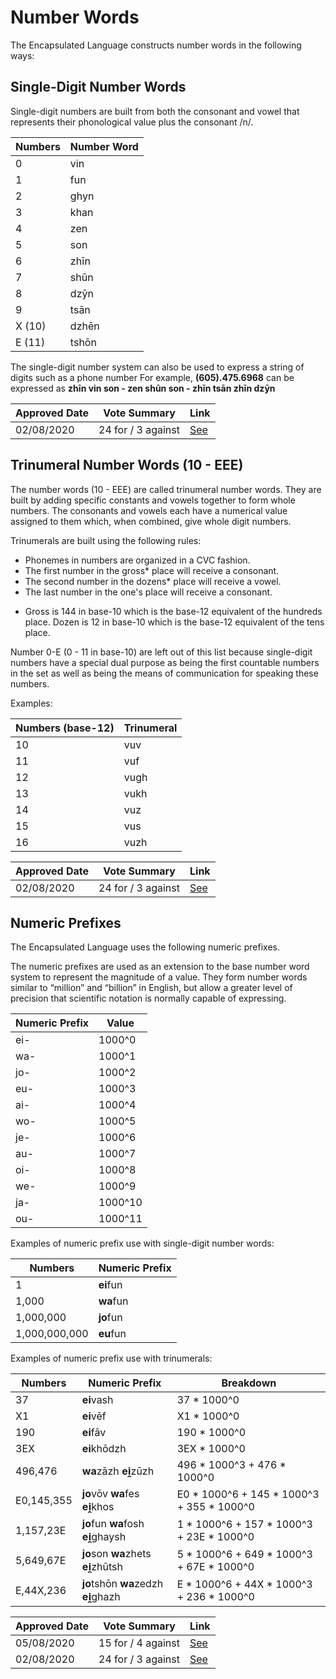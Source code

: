 # Number Words

The Encapsulated Language constructs number words in the following ways:

## Single-Digit Number Words

Single-digit numbers are built from both the consonant and vowel that
represents their phonological value plus the consonant /n/.

| Numbers | Number Word |
| ------- | ----------- |
| 0       | vin         |
| 1       | fun         |
| 2       | ghyn        |
| 3       | khan        |
| 4       | zen         |
| 5       | son         |
| 6       | zhīn        |
| 7       | shūn        |
| 8       | dzȳn        |
| 9       | tsān        |
| X (10)  | dzhēn       |
| E (11)  | tshōn       |

The single-digit number system can also be used to express a string of digits
such as a phone number
For example, **(605).475.6968** can be expressed as **zhīn vin son - zen shūn
son - zhīn tsān zhīn dzȳn**

| Approved Date |    Vote Summary    | Link                                                                                                          |
| ------------- | :----------------: | ------------------------------------------------------------------------------------------------------------- |
| 02/08/2020    | 24 for / 3 against | [See](https://www.reddit.com/r/EncapsulatedLanguage/comments/i12ryt/official_proposal_vote_to_officialize_a/) |

## Trinumeral Number Words (10 - EEE)

The number words (10 - EEE) are called trinumeral number words. They are built
by adding specific constants and vowels together to form whole numbers. The
consonants and vowels each have a numerical value assigned to them which, when
combined, give whole digit numbers.

Trinumerals are built using the following rules:

- Phonemes in numbers are organized in a CVC fashion.
- The first number in the gross\* place will receive a consonant.
- The second number in the dozens\* place will receive a vowel.
- The last number in the one's place will receive a consonant.

* Gross is 144 in base-10 which is the base-12 equivalent of the hundreds
place. Dozen is 12 in base-10 which is the base-12 equivalent of the tens
place.

Number 0-E (0 - 11 in base-10) are left out of this list because single-digit
numbers have a special dual purpose as being the first countable numbers in the
set as well as being the means of communication for speaking these numbers.

Examples:

| Numbers (base-12) | Trinumeral |
| ----------------- | ---------- |
| 10                | vuv        |
| 11                | vuf        |
| 12                | vugh       |
| 13                | vukh       |
| 14                | vuz        |
| 15                | vus        |
| 16                | vuzh       |

| Approved Date |    Vote Summary    | Link                                                                                                          |
| ------------- | :----------------: | ------------------------------------------------------------------------------------------------------------- |
| 02/08/2020    | 24 for / 3 against | [See](https://www.reddit.com/r/EncapsulatedLanguage/comments/i12ryt/official_proposal_vote_to_officialize_a/) |

## Numeric Prefixes

The Encapsulated Language uses the following numeric prefixes.

The numeric prefixes are used as an extension to the base number word system to
represent the magnitude of a value. They form number words similar to “million”
and “billion” in English, but allow a greater level of precision that
scientific notation is normally capable of expressing.

| Numeric Prefix | Value   |
| -------------- | ------- |
| ei-            | 1000^0  |
| wa-            | 1000^1  |
| jo-            | 1000^2  |
| eu-            | 1000^3  |
| ai-            | 1000^4  |
| wo-            | 1000^5  |
| je-            | 1000^6  |
| au-            | 1000^7  |
| oi-            | 1000^8  |
| we-            | 1000^9  |
| ja-            | 1000^10 |
| ou-            | 1000^11 |

Examples of numeric prefix use with single-digit number words:

| Numbers       | Numeric Prefix |
| ------------- | -------------- |
| 1             | **ei**fun      |
| 1,000         | **wa**fun      |
| 1,000,000     | **jo**fun      |
| 1,000,000,000 | **eu**fun      |

Examples of numeric prefix use with trinumerals:

| Numbers    | Numeric Prefix                      | Breakdown                                    |
| ---------- | ----------------------------------- | -------------------------------------------- |
| 37         | **ei**vash                          | 37 \* 1000^0                                 |
| X1         | **ei**vēf                           | X1 \* 1000^0                                 |
| 190        | **ei**fāv                           | 190 \* 1000^0                                |
| 3EX        | **ei**khōdzh                        | 3EX \* 1000^0                                |
| 496,476    | **wa**zāzh **ei̯**zūzh               | 496 \* 1000^3 + 476 \* 1000^0                |
| E0,145,355 | **jo**vōv **wa**fes **ei̯**khos      | E0 \* 1000^6 + 145 \* 1000^3 + 355 \* 1000^0 |
| 1,157,23E  | **jo**fun **wa**fosh **ei̯**ghaysh   | 1 \* 1000^6 + 157 \* 1000^3 + 23E \* 1000^0  |
| 5,649,67E  | **jo**son **wa**zhets **ei̯**zhūtsh  | 5 \* 1000^6 + 649 \* 1000^3 + 67E \* 1000^0  |
| E,44X,236  | **jo**tshōn **wa**zedzh **ei̯**ghazh | E \* 1000^6 + 44X \* 1000^3 + 236 \* 1000^0  |

| Approved Date |    Vote Summary    | Link                                                                                                               |
| ------------- | :----------------: | ------------------------------------------------------------------------------------------------------------------ |
| 05/08/2020    | 15 for / 4 against | [See](https://www.reddit.com/r/EncapsulatedLanguage/comments/i2ttzh/official_proposal_vote_to_change_the_numeric/) |
| 02/08/2020    | 24 for / 3 against | [See](https://www.reddit.com/r/EncapsulatedLanguage/comments/i12ryt/official_proposal_vote_to_officialize_a/)      |
